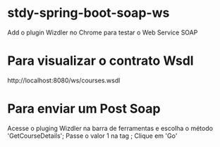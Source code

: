 # stdy-spring-boot-soap-ws

Add o plugin Wizdler no Chrome para testar o Web Service SOAP

# Para visualizar o contrato Wsdl

http://localhost:8080/ws/courses.wsdl

# Para enviar um Post Soap

Acesse o pluging Wizdler na barra de ferramentas e escolha o método 'GetCourseDetails';
Passe o valor 1 na tag <id>;
Clique em 'Go'
